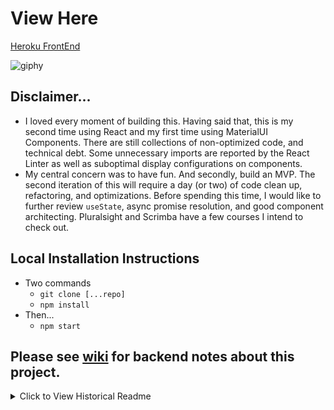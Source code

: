 
# View Here
[Heroku FrontEnd](https://moviesuperstar.herokuapp.com/#/)

![giphy](https://media.giphy.com/media/sz5deIKVOg2YUeAKPh/giphy.gif)
## Disclaimer...
- I loved every moment of building this. Having said that, this is my second time using React and my first time using MaterialUI Components. There are still collections of non-optimized code, and technical debt.  Some unnecessary imports are reported by the React Linter as well as suboptimal display configurations on components. 
- My central concern was to have fun.  And secondly, build an MVP.  The second iteration of this will require a day (or two) of code clean up, refactoring, and optimizations.  Before spending this time, I would like to further review `useState`, async promise resolution, and good component architecting.  Pluralsight and Scrimba have a few courses I intend to check out. 

## Local Installation Instructions
- Two commands
  - `git clone [...repo]`
  - `npm install`
- Then...
  - `npm start`
## Please see [wiki](https://github.com/jobannon/superstar-api/wiki) for backend notes about this project.

<details>
<summary>Click to View Historical Readme</summary>
  
# Hello Candidate!

Thank you for applying to YearOne. We are very excited to help you on your journey to becoming a software engineer, and are looking forward to highlighting your skills for our partner companies. 

This phase of our application process will have you work through an API design in your choice of language and framework. This phase of the application is assessing your familiarity with your chosen language and your practical coding skills. You can add as many or as few features as you want, so long as you meet the requirements listed below. 

# API Instructions:
We’re building a small web application that allows a user to search for a movie title, click on that movie title for more information, and give that movie a thumbs up or thumbs down. 

# Deliverables:

Search functionality that allows a user to enter a title and receive back movie information. (Choose a free API for movie data. https://rapidapi.com/collection/movie-apis OR any API that provides this info!)
A user should be able to look through title results, if there are more than one, and choose one to read more about. (A good movie to test this with is SpiderMan).
The movie detail page should have the following information at a minimum:
Title
Director
Release Year
Description (if your API provides it)
Ability to thumbs up or thumbs down the movie (see below)
Implement some type of storage or database to persist movie titles and how many thumbs up or thumbs down they’ve received. No need to add movies that have not received any votes. A sample table is below.
Movie Title
Thumbs Up
Thumbs Downu
Ray
48
3

# Clarifications: 
No need to handle user login or any sort of authentication.
Design and aesthetic is not scored for this phase of the interview, however, these projects will be shared with prospective employers if you become a finalist of YearOne. If front-end or full-stack is your goal, this is a good opportunity to shine. 
Additional back-end work/testing is not scored for this phase of the interview, however, these projects will be shared with prospective employers if you become a finalist of YearOne. Testing or further work on the back-end of the API could be a good opportunity to shine if back-end is your goal. 
Submission Instructions:
You will be providing us with a link to the repository that holds this project. PLEASE double check that the repository is not private, and can be viewed publicly. 
Please include a README.md file with the following information:
How to setup and run your application
Photos or Gif of your web app (search page and movie detail page) 
IMPORTANT! Once completed, you must submit your API repository URL here before November 27th at 11:59 p.m.
That’s it!

We’ll review your submission and get back to you as soon as we can with next steps. Thank you for your time and efforts during this process. No matter what happens, we wish you all the best in your job search. 
</details>
